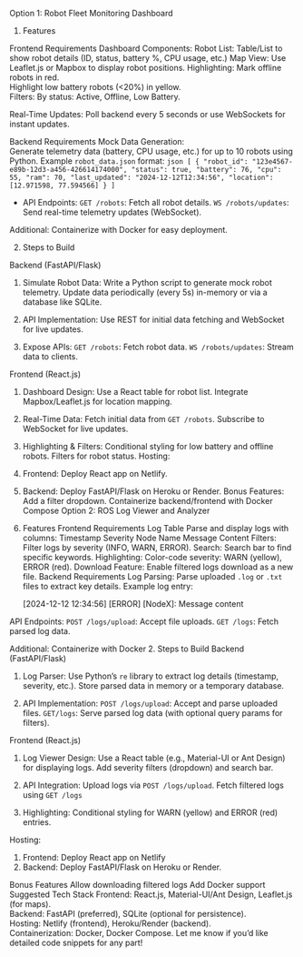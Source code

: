 

Option 1: Robot Fleet Monitoring Dashboard

1. Features

Frontend Requirements 
Dashboard Components:
  Robot List: Table/List to show robot details (ID, status, battery %, CPU usage, etc.)
    Map View: Use Leaflet.js or Mapbox to display robot positions.
    Highlighting: 
    Mark offline robots in red.  
      Highlight low battery robots (<20%) in yellow.  
    Filters:
    By status: Active, Offline, Low Battery.
  
  Real-Time Updates: 
  Poll backend every 5 seconds or use WebSockets for instant updates.

 Backend Requirements 
 Mock Data Generation:  
  Generate telemetry data (battery, CPU usage, etc.) for up to 10 robots using Python. Example `robot_data.json` format:
    ```json
    [
      {
        "robot_id": "123e4567-e89b-12d3-a456-426614174000",
        "status": true,
        "battery": 76,
        "cpu": 55,
        "ram": 70,
        "last_updated": "2024-12-12T12:34:56",
        "location": [12.971598, 77.594566]
      }
    ]
    ```
- API Endpoints:
  `GET /robots`: Fetch all robot details.
    `WS /robots/updates`: Send real-time telemetry updates (WebSocket).

Additional:
Containerize with Docker for easy deployment.

2. Steps to Build

Backend (FastAPI/Flask)
1. Simulate Robot Data:
   Write a Python script to generate mock robot telemetry.
     Update data periodically (every 5s) in-memory or via a database like SQLite.

2. API Implementation:
    Use REST for initial data fetching and WebSocket for live updates.
3. Expose APIs:
    `GET /robots`: Fetch robot data.
     `WS /robots/updates`: Stream data to clients.

Frontend (React.js)
1. Dashboard Design:
   Use a React table for robot list.
     Integrate Mapbox/Leaflet.js for location mapping.

2. Real-Time Data:
    Fetch initial data from `GET /robots`.
     Subscribe to WebSocket for live updates.
3. Highlighting & Filters:
   Conditional styling for low battery and offline robots.
     Filters for robot status.
Hosting:
1. Frontend: Deploy React app on Netlify.
2. Backend: Deploy FastAPI/Flask on Heroku or Render.
Bonus Features:
 Add a filter dropdown.
 Containerize backend/frontend with Docker Compose
Option 2: ROS Log Viewer and Analyzer
1. Features
Frontend Requirements 
 Log Table
   Parse and display logs with columns:
     Timestamp
      Severity
      Node Name
     Message Content
     Filters:
     Filter logs by severity (INFO, WARN, ERROR).
     Search:
    Search bar to find specific keywords.
    Highlighting:
     Color-code severity: WARN (yellow), ERROR (red).
  Download Feature: 
   Enable filtered logs download as a new file.
 Backend Requirements 
  Log Parsing:
  Parse uploaded `.log` or `.txt` files to extract key details.
    Example log entry:
  
     [2024-12-12 12:34:56] [ERROR] [NodeX]: Message content
     
API Endpoints:
   `POST /logs/upload`: Accept file uploads.
    `GET /logs`: Fetch parsed log data.

Additional:
Containerize with Docker
2. Steps to Build
Backend (FastAPI/Flask)
1. Log Parser:
    Use Python’s `re` library to extract log details (timestamp, severity, etc.).
     Store parsed data in memory or a temporary database.

2. API Implementation:
    `POST /logs/upload`: Accept and parse uploaded files.
     `GET/logs`: Serve parsed log data (with optional query params for filters).

Frontend (React.js)
1. Log Viewer Design:
    Use a React table (e.g., Material-UI or Ant Design) for displaying logs.
    Add severity filters (dropdown) and search bar.

2. API Integration:
   Upload logs via `POST /logs/upload`.
     Fetch filtered logs using `GET /logs`

3. Highlighting:
    Conditional styling for WARN (yellow) and ERROR (red) entries.

Hosting:
1. Frontend: Deploy React app on Netlify
2. Backend: Deploy FastAPI/Flask on Heroku or Render.

Bonus Features
Allow downloading filtered logs
   Add Docker support
 Suggested Tech Stack
Frontend: React.js, Material-UI/Ant Design, Leaflet.js (for maps).  
Backend: FastAPI (preferred), SQLite (optional for persistence).  
Hosting: Netlify (frontend), Heroku/Render (backend).  
Containerization: Docker, Docker Compose.
Let me know if you’d like detailed code snippets for any part!
